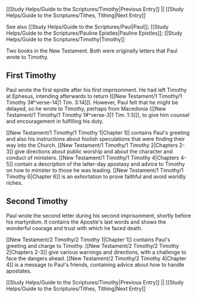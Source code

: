 [[Study Helps/Guide to the Scriptures/Timothy|Previous Entry]]  ||  [[Study Helps/Guide to the Scriptures/Tithes, Tithing|Next Entry]]

 See also [[Study Helps/Guide to the Scriptures/Paul|Paul]]; [[Study Helps/Guide to the Scriptures/Pauline Epistles|Pauline Epistles]]; [[Study Helps/Guide to the Scriptures/Timothy|Timothy]]

 Two books in the New Testament. Both were originally letters that Paul wrote to Timothy.

## First Timothy

 Paul wrote the first epistle after his first imprisonment. He had left Timothy at Ephesus, intending afterwards to return ([[New Testament/1 Timothy/1 Timothy 3#^verse-14|1 Tim. 3:14]]). However, Paul felt that he might be delayed, so he wrote to Timothy, perhaps from Macedonia ([[New Testament/1 Timothy/1 Timothy 1#^verse-3|1 Tim. 1:3]]), to give him counsel and encouragement in fulfilling his duty.

 [[New Testament/1 Timothy/1 Timothy 1|Chapter 1]] contains Paul's greeting and also his instructions about foolish speculations that were finding their way into the Church. [[New Testament/1 Timothy/1 Timothy 2|Chapters 2-3]] give directions about public worship and about the character and conduct of ministers. [[New Testament/1 Timothy/1 Timothy 4|Chapters 4-5]] contain a description of the latter-day apostasy and advice to Timothy on how to minister to those he was leading. [[New Testament/1 Timothy/1 Timothy 6|Chapter 6]] is an exhortation to prove faithful and avoid worldly riches.

## Second Timothy

 Paul wrote the second letter during his second imprisonment, shortly before his martyrdom. It contains the Apostle's last words and shows the wonderful courage and trust with which he faced death.

 [[New Testament/2 Timothy/2 Timothy 1|Chapter 1]] contains Paul's greeting and charge to Timothy. [[New Testament/2 Timothy/2 Timothy 2|Chapters 2-3]] give various warnings and directions, with a challenge to face the dangers ahead. [[New Testament/2 Timothy/2 Timothy 4|Chapter 4]] is a message to Paul's friends, containing advice about how to handle apostates.

[[Study Helps/Guide to the Scriptures/Timothy|Previous Entry]]  ||  [[Study Helps/Guide to the Scriptures/Tithes, Tithing|Next Entry]]
